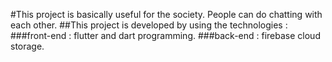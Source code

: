 #This project is basically useful for the society. People can do chatting with each other.
##This project is developed by using the technologies :
                   ###front-end : flutter and dart programming.
                   ###back-end : firebase cloud storage.
                   
